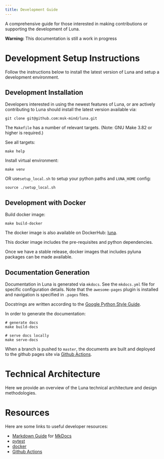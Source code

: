 ```yaml
---
title: Development Guide
---
```


A comprehensive guide for those interested in making contributions or
supporting the development of Luna.

**Warning:** This documentation is still a work in progress

# Development Setup Instructions

Follow the instructions below to install the latest version of Luna and
setup a development environment.

## Development Installation

Developers interested in using the newest features of Luna, or are
actively contributing to Luna should install the latest version
available via:

    git clone git@github.com:msk-mind/luna.git

The `Makefile` has a number of relevant targets. (Note: GNU
Make 3.82 or higher is required.)

See all targets:

    make help

Install virtual environment:

    make venv

OR use`setup_local.sh` to setup your python paths and `LUNA_HOME`
config:

    source ./setup_local.sh

## Development with Docker

Build docker image:

    make build-docker

The docker image is also available on DockerHub:
[luna](https://hub.docker.com/r/mskmind/luna).

This docker image includes the pre-requisites and python dependencies.

Once we have a stable release, docker images that includes pyluna
packages can be made available.

## Documentation Generation

Documentation in Luna is generated via `mkdocs`. See the `mkdocs.yml` file for
specific configuration details. Note that the `awesome-pages` plugin is
installed and navigation is specified in `.pages` files.

Docstrings are written according to the [Google Python Style
Guide](https://www.sphinx-doc.org/en/master/usage/extensions/napoleon.html).

In order to generate the documentation:

    # generate docs
    make build-docs

    # serve docs locally
    make serve-docs

When a branch is pushed to `master`, the documents are built and deployed to
the github pages site via [Github Actions](https://docs.github.com/en/actions).

# Technical Architecture

Here we provide an overview of the Luna technical architecture and
design methodologies.

# Resources

Here are some links to useful developer resources:

-   [Markdown Guide](https://www.markdownguide.org/) for
    [MkDocs](http://www.mkdocs.org/)
-   [pytest](https://docs.pytest.org/)
-   [docker](https://www.docker.com/)
-   [Github Actions](https://docs.github.com/en/actions)
